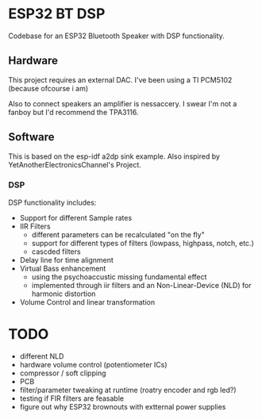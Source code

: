 # ESP32 BT DSP

Codebase for an ESP32 Bluetooth Speaker with DSP functionality.

## Hardware

This project requires an external DAC.
I've been using a TI PCM5102 (because ofcourse i am)

Also to connect speakers an amplifier is nessaccery.
I swear I'm not a fanboy but I'd recommend the TPA3116.

## Software

This is based on the esp-idf a2dp sink example.
Also inspired by YetAnotherElectronicsChannel's Project.

### DSP

DSP functionality includes:

- Support for different Sample rates
- IIR Filters
  - different parameters can be recalculated "on the fly"
  - support for different types of filters (lowpass, highpass, notch, etc.)
  - cascded filters
- Delay line for time alignment
- Virtual Bass enhancement
  - using the psychoaccustic missing fundamental effect
  - implemented through iir filters and an Non-Linear-Device (NLD) for harmonic distortion
- Volume Control and linear transformation

# TODO

- different NLD
- hardware volume control (potentiometer ICs)
- compressor / soft clipping
- PCB
- filter/parameter tweaking at runtime (roatry encoder and rgb led?)
- testing if FIR filters are feasable
- figure out why ESP32 brownouts with extternal power supplies

